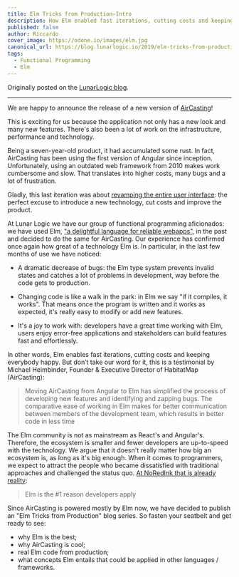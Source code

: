 ```yaml
---
title: Elm Tricks from Production–Intro
description: How Elm enabled fast iterations, cutting costs and keeping everybody happy in one of our projects at work—AirCasting
published: false
author: Riccardo
cover_image: https://odone.io/images/elm.jpg
canonical_url: https://blog.lunarlogic.io/2019/elm-tricks-from-production-intro/
tags:
  - Functional Programming
  - Elm
---
```


Originally posted on the [LunarLogic blog](https://blog.lunarlogic.io/2019/elm-tricks-from-production-intro/).

---

We are happy to announce the release of a new version of [AirCasting](http://aircasting.org)!

This is exciting for us because the application not only has a new look and many new features. There's also been a lot of work on the infrastructure, performance and technology.

Being a seven-year-old product, it had accumulated some rust. In fact, AirCasting has been using the first version of Angular since inception. Unfortunately, using an outdated web framework from 2010 makes work cumbersome and slow. That translates into higher costs, many bugs and a lot of frustration.

Gladly, this last iteration was about [revamping the entire user interface](https://dribbble.com/shots/6790675-AirCasting-environmental-data-monitoring-app): the perfect excuse to introduce a new technology, cut costs and improve the product.

At Lunar Logic we have our group of functional programming aficionados: we have used Elm, ["a delightful language for reliable webapps"](https://elm-lang.org/), in the past and decided to do the same for AirCasting. Our experience has confirmed once again how great of a technology Elm is. In particular, in the last few months of use we have noticed:

- A dramatic decrease of bugs: the Elm type system prevents invalid states and catches a lot of problems in development, way before the code gets to production.

- Changing code is like a walk in the park: in Elm we say "if it compiles, it works". That means once the program is written and it works as expected, it's really easy to modify or add new features.

- It's a joy to work with: developers have a great time working with Elm, users enjoy error-free applications and stakeholders can build features fast and effortlessly.

In other words, Elm enables fast iterations, cutting costs and keeping everybody happy. But don’t take our word for it, this is a testimonial by Michael Heimbinder, Founder & Executive Director of HabitatMap (AirCasting):

> Moving AirCasting from Angular to Elm has simplified the process of developing new features and identifying and zapping bugs. The comparative ease of working in Elm makes for better communication between members of the development team, which results in better code in less time

The Elm community is not as mainstream as React's and Angular's. Therefore, the ecosystem is smaller and fewer developers are up-to-speed with the technology. We argue that it doesn't really matter how big an ecosystem is, as long as it's big enough. When it comes to programmers, we expect to attract the people who became dissatisfied with traditional approaches and challenged the status quo. [At NoRedInk that is already reality](https://youtu.be/5CYeZ2kEiOI?t=1447):

> Elm is the #1 reason developers apply

Since AirCasting is powered mostly by Elm now, we have decided to publish an "Elm Tricks from Production" blog series. So fasten your seatbelt and get ready to see:

- why Elm is the best;
- why AirCasting is cool;
- real Elm code from production;
- what concepts Elm entails that could be applied in other languages / frameworks.
